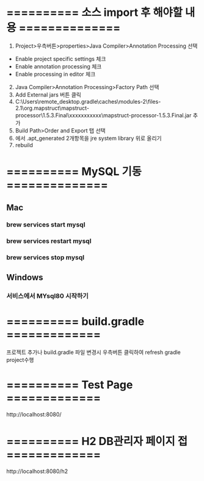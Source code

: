 # ========== 소스 import 후 해야할 내용 ==============
1. Project>우측버튼>properties>Java Compiler>Annotation Processing 선택
  - Enable project specific settings 체크
  - Enable annotation processing 체크
  - Enable processing in editor 체크
2. Java Compiler>Annotation Processing>Factory Path 선택
3. Add External jars 버튼 클릭
4. C:\Users\remote_desktop\.gradle\caches\modules-2\files-2.1\org.mapstruct\mapstruct-processor\1.5.3.Final\xxxxxxxxxxx\mapstruct-processor-1.5.3.Final.jar 추가
5. Build Path>Order and Export 탭 선택
6. 에서 .apt_generated 2개항목을 jre system library 위로 올리기
5. rebuild

# ========== MySQL 기동 ==============
## Mac 
### brew services start mysql
### brew services restart mysql
### brew services stop mysql

## Windows
### 서비스에서 MYsql80 시작하기


# ========== build.gradle =============
프로젝트 추가나 build.gradle 파일 변경시 우측버튼 클릭하여 refresh gradle project수행 

# ========== Test Page =============
http://localhost:8080/

# ========== H2 DB관리자 페이지 접 =============
http://localhost:8080/h2

